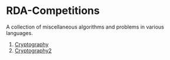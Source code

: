 RDA-Competitions
================

A collection of miscellaneous algorithms and problems in various languages.

1. [Cryptography](https://github.com/ehotinger/RDA-Competitions/tree/master/Cryptography)
2. [Cryptography2](https://github.com/ehotinger/RDA-Competitions/tree/master/Cryptography2)